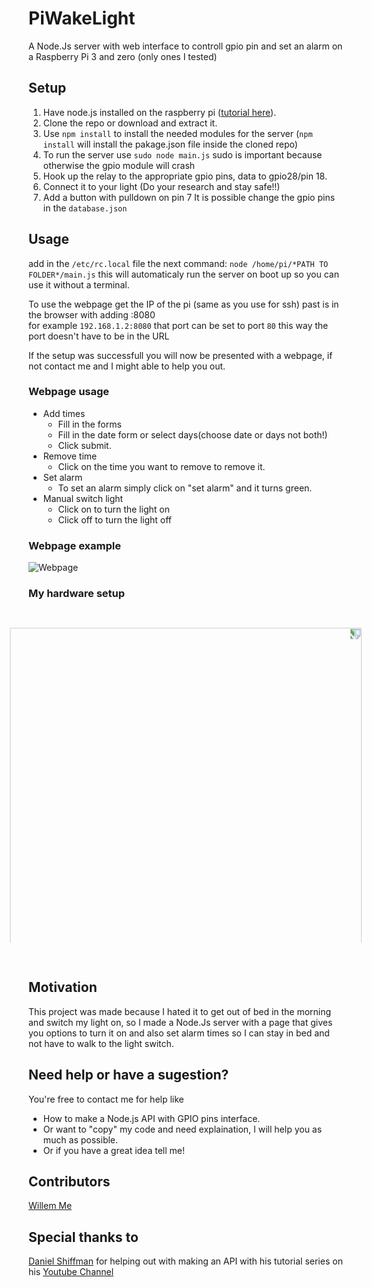 # PiWakeLight
A Node.Js server with web interface to controll gpio pin and set an alarm on a Raspberry Pi 3 and zero (only ones I tested)

## Setup
1. Have node.js installed on the raspberry pi ([tutorial here](http://weworkweplay.com/play/raspberry-pi-nodejs/)).
2. Clone the repo or download and extract it.
3. Use ```npm install``` to install the needed modules for the server (```npm install``` will install the pakage.json file inside the cloned repo)
4. To run the server use ```sudo node main.js``` sudo is important because otherwise the gpio module will crash
5. Hook up the relay to the appropriate gpio pins, data to gpio28/pin 18.
6. Connect it to your light (Do your research and stay safe!!)
7. Add a button with pulldown on pin 7
It is possible change the gpio pins in the ```database.json```
## Usage

add in the ```/etc/rc.local``` file the next command: ```node /home/pi/*PATH TO FOLDER*/main.js``` this will automaticaly run the server on boot up so you can use it without a terminal.

To use the webpage get the IP of the pi (same as you use for ssh) past is in the browser with adding :8080 <br>
for example ```192.168.1.2:8080```
that port can be set to port ```80``` this way the port doesn't have to be in the URL

If the setup was successfull you will now be presented with a webpage, if not contact me and I might able to help you out.

### Webpage usage
* Add times
  * Fill in the forms
   * Fill in the date form or select days(choose date or days not both!)
  * Click submit.
* Remove time
  * Click on the time you want to remove to remove it.
* Set alarm
  * To set an alarm simply click on "set alarm" and it turns green.
* Manual switch light
  * Click on to turn the light on
  * Click off to turn the light off

### Webpage example

![Webpage](http://www.willemme.com/Img/Wakelight.png "Webinterface")

### My hardware setup
<img src="https://i.imgur.com/Pu6L6pn.jpg?1" width="1000" height="562.5" style="-ms-transform: rotate(90deg); -webkit-transform: rotate(90deg); transform: rotate(90deg);" >

## Motivation

This project was made because I hated it to get out of bed in the morning and switch my light on, so I made a Node.Js server with a page that gives you options to turn it on and also set alarm times so I can stay in bed and not have to walk to the light switch.

## Need help or have a sugestion?

You're free to contact me for help like
* How to make a Node.js API with GPIO pins interface.
* Or want to "copy" my code and need explaination, I will help you as much as possible.
* Or if you have a great idea tell me!

## Contributors
[Willem Me](https://github.com/WillemMe)

## Special thanks to
[Daniel Shiffman](https://github.com/shiffman) for helping out with making an API with his tutorial series on his [Youtube Channel](https://www.youtube.com/user/shiffman)
